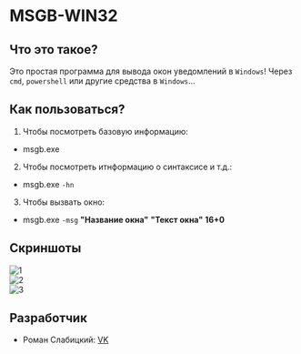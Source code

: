# MSGB-WIN32
## Что это такое?
Это простая программа для вывода окон уведомлений в `Windows`! Через `cmd`, `powershell` или другие средства в `Windows`...
## Как пользоваться?
1. Чтобы посмотреть базовую информацию:
  + msgb.exe
2. Чтобы посмотреть итнформацию о синтаксисе и т.д.:
  + msgb.exe `-hn`
3. Чтобы вызвать окно:
  + msgb.exe `-msg` **"Название окна"** **"Текст окна"** **16+0**
## Скриншоты
![1](https://romanin-rf.github.io/MSGB-WIN32/screenshots/1.png)<br>
![2](https://romanin-rf.github.io/MSGB-WIN32/screenshots/2.png)<br>
![3](https://romanin-rf.github.io/MSGB-WIN32/screenshots/3.png)<br>
## Разработчик
- Роман Слабицкий: [VK](https://vk.com/romanin2)

